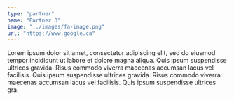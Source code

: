 ```yaml
---
type: "partner"
name: "Partner 3"
image: "../images/fa-image.png"
url: "https://www.google.ca"
---
```

Lorem ipsum dolor sit amet, consectetur adipiscing elit, sed do eiusmod tempor incididunt ut labore et dolore magna aliqua. Quis ipsum suspendisse ultrices gravida. Risus commodo viverra maecenas accumsan lacus vel facilisis. Quis ipsum suspendisse ultrices gravida. Risus commodo viverra maecenas accumsan lacus vel facilisis. Quis ipsum suspendisse ultrices gra.